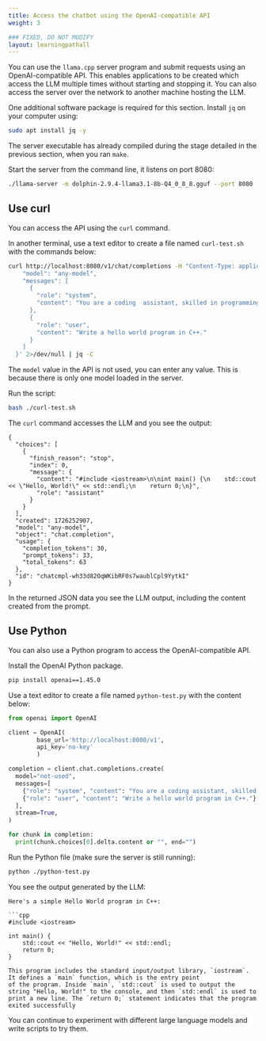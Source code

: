```yaml
---
title: Access the chatbot using the OpenAI-compatible API 
weight: 3

### FIXED, DO NOT MODIFY
layout: learningpathall
---
```


You can use the `llama.cpp` server program and submit requests using an OpenAI-compatible API.
This enables applications to be created which access the LLM multiple times without starting and stopping it. You can also access the server over the network to another machine hosting the LLM.

One additional software package is required for this section. Install `jq` on your computer using:

```bash
sudo apt install jq -y
```

The server executable has already compiled during the stage detailed in the previous section, when you ran `make`. 

Start the server from the command line, it listens on port 8080:

```bash
./llama-server -m dolphin-2.9.4-llama3.1-8b-Q4_0_8_8.gguf --port 8080
```

## Use curl

You can access the API using the `curl` command. 

In another terminal, use a text editor to create a file named `curl-test.sh` with the commands below: 

```bash
curl http://localhost:8080/v1/chat/completions -H "Content-Type: application/json"   -d '{
    "model": "any-model",
    "messages": [
      {
        "role": "system",
        "content": "You are a coding  assistant, skilled in programming."
      },
      {
        "role": "user",
        "content": "Write a hello world program in C++."
      }
    ]
  }' 2>/dev/null | jq -C
```

The `model` value in the API is not used, you can enter any value. This is because there is only one model loaded in the server. 

Run the script:

```bash
bash ./curl-test.sh
```

The `curl` command accesses the LLM and you see the output:

```output
{
  "choices": [
    {
      "finish_reason": "stop",
      "index": 0,
      "message": {
        "content": "#include <iostream>\n\nint main() {\n    std::cout << \"Hello, World!\" << std::endl;\n    return 0;\n}",
        "role": "assistant"
      }
    }
  ],
  "created": 1726252907,
  "model": "any-model",
  "object": "chat.completion",
  "usage": {
    "completion_tokens": 30,
    "prompt_tokens": 33,
    "total_tokens": 63
  },
  "id": "chatcmpl-wh33d82OqWKibRF0s7waublCpl9YytkI"
}
```

In the returned JSON data you see the LLM output, including the content created from the prompt. 

## Use Python

You can also use a Python program to access the OpenAI-compatible API.

Install the OpenAI Python package.

```bash
pip install openai==1.45.0
```

Use a text editor to create a file named `python-test.py` with the content below: 

```python
from openai import OpenAI

client = OpenAI(
        base_url='http://localhost:8080/v1',
        api_key='no-key'
        )

completion = client.chat.completions.create(
  model="not-used",
  messages=[
    {"role": "system", "content": "You are a coding assistant, skilled in programming.."},
    {"role": "user", "content": "Write a hello world program in C++."}
  ],
  stream=True,
)

for chunk in completion:
  print(chunk.choices[0].delta.content or "", end="")
```

Run the Python file (make sure the server is still running):

```bash
python ./python-test.py
```

You see the output generated by the LLM:

```output
Here's a simple Hello World program in C++:

```cpp
#include <iostream>

int main() {
    std::cout << "Hello, World!" << std::endl;
    return 0;
}

This program includes the standard input/output library, `iostream`. It defines a `main` function, which is the entry point                of the program. Inside `main`, `std::cout` is used to output the string "Hello, World!" to the console, and then `std::endl` is used to print a new line. The `return 0;` statement indicates that the program exited successfully
```

You can continue to experiment with different large language models and write scripts to try them.
